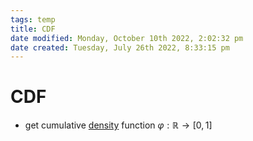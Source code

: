 ```yaml
---
tags: temp
title: CDF
date modified: Monday, October 10th 2022, 2:02:32 pm
date created: Tuesday, July 26th 2022, 8:33:15 pm
---
```


# CDF
- get cumulative [density](Density.md) function $\varphi : \mathbb{R} \rightarrow [0,1]$

